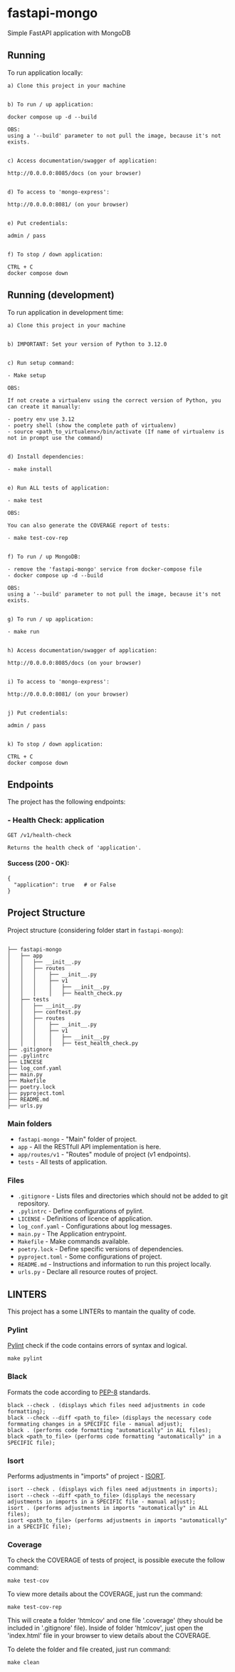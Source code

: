 # fastapi-mongo

Simple FastAPI application with MongoDB

## Running

To run application locally:

```
a) Clone this project in your machine


b) To run / up application:

docker compose up -d --build

OBS: 
using a '--build' parameter to not pull the image, because it's not exists.


c) Access documentation/swagger of application:

http://0.0.0.0:8085/docs (on your browser)


d) To access to 'mongo-express':

http://0.0.0.0:8081/ (on your browser)


e) Put credentials:

admin / pass


f) To stop / down application:

CTRL + C
docker compose down
```

## Running (development)

To run application in development time:

```
a) Clone this project in your machine


b) IMPORTANT: Set your version of Python to 3.12.0


c) Run setup command:

- Make setup

OBS:

If not create a virtualenv using the correct version of Python, you can create it manually: 

- poetry env use 3.12
- poetry shell (show the complete path of virtualenv)
- source <path_to_virtualenv>/bin/activate (If name of virtualenv is not in prompt use the command)


d) Install dependencies:

- make install


e) Run ALL tests of application:

- make test

OBS: 

You can also generate the COVERAGE report of tests:

- make test-cov-rep


f) To run / up MongoDB:

- remove the 'fastapi-mongo' service from docker-compose file
- docker compose up -d --build 

OBS: 
using a '--build' parameter to not pull the image, because it's not exists.


g) To run / up application:

- make run


h) Access documentation/swagger of application:

http://0.0.0.0:8085/docs (on your browser)


i) To access to 'mongo-express':

http://0.0.0.0:8081/ (on your browser)


j) Put credentials:

admin / pass


k) To stop / down application:

CTRL + C
docker compose down
```

## Endpoints

The project has the following endpoints:

### - Health Check: application

```
GET /v1/health-check

Returns the health check of 'application'.
```

#### Success (200 - OK):

```
{
  "application": true   # or False
}
```

## Project Structure

Project structure (considering folder start in `fastapi-mongo`):

```

├── fastapi-mongo
│   ├── app
│   │   ├── __init__.py
│   │   ├── routes
│   │   │    ├── __init__.py
│   │   │    ├── v1
│   │   │    │   ├── __init__.py 
│   │   │    │   ├── health_check.py
│   ├── tests
│   │   ├── __init__.py
│   │   ├── conftest.py
│   │   ├── routes
│   │   │    ├── __init__.py
│   │   │    ├── v1
│   │   │    │   ├── __init__.py 
│   │   │    │   ├── test_health_check.py
├── .gitignore
├── .pylintrc
├── LINCESE
├── log_conf.yaml
├── main.py
├── Makefile
├── poetry.lock
├── pyproject.toml
├── README.md
├── urls.py

```

### Main folders

* `fastapi-mongo` - "Main" folder of project.
* `app` - All the RESTfull API implementation is here.
* `app/routes/v1` - "Routes" module of project (v1 endpoints).
* `tests` - All tests of application.

### Files

* `.gitignore` - Lists files and directories which should not be added to git repository.
* `.pylintrc` - Define configurations of pylint.
* `LICENSE` - Definitions of licence of application.
* `log_conf.yaml` - Configurations about log messages.
* `main.py` - The Application entrypoint.
* `Makefile` - Make commands available.
* `poetry.lock` - Define specific versions of dependencies.
* `pyproject.toml` - Some configurations of project.
* `README.md` - Instructions and information to run this project locally.
* `urls.py` - Declare all resource routes of project.

## LINTERS

This project has a some LINTERs to mantain the quality of code.

### Pylint

[Pylint](https://www.pylint.org/) check if the code contains errors of syntax and logical.

```
make pylint
```

### Black

Formats the code according to [PEP-8](https://peps.python.org/pep-0008/) standards.

```
black --check . (displays which files need adjustments in code formatting);
black --check --diff <path_to_file> (displays the necessary code formmating changes in a SPECIFIC file - manual adjust);
black . (performs code formatting "automatically" in ALL files);
black <path_to_file> (performs code formatting "automatically" in a SPECIFIC file);
```

### Isort

Performs adjustments in "imports" of project - [ISORT](https://pycqa.github.io/isort/).

```
isort --check . (displays wich files need adjustments in imports);
isort --check --diff <path_to_file> (displays the necessary adjustments in imports in a SPECIFIC file - manual adjust);
isort . (performs adjustments in imports "automatically" in ALL files);
isort <path_to_file> (performs adjustments in imports "automatically" in a SPECIFIC file);
```

### Coverage

To check the COVERAGE of tests of project, is possible execute the follow command:

```
make test-cov
```

To view more details about the COVERAGE, just run the command:

```
make test-cov-rep
```

This will create a folder 'htmlcov' and one file '.coverage' (they should be included in '.gitignore' file). Inside of folder 'htmlcov', just open the 'index.html' file in your browser to view details about the COVERAGE.

To delete the folder and file created, just run command:

```
make clean
```
